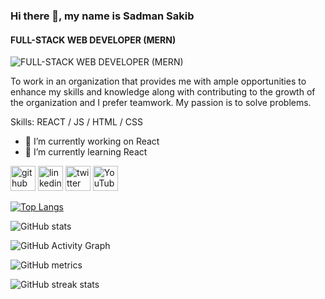 ### Hi there 👋, my name is Sadman Sakib
#### FULL-STACK WEB DEVELOPER (MERN)
![FULL-STACK WEB DEVELOPER (MERN)](https://unsplash.com/photos/wX2L8L-fGeA)

To work in an organization that provides me with ample opportunities to enhance my skills and 
knowledge along with contributing to the growth of the organization and I prefer teamwork. My passion 
is to solve problems.

Skills:  REACT / JS / HTML / CSS

- 🔭 I’m currently working on React 
- 🌱 I’m currently learning React 


[<img src='https://cdn.jsdelivr.net/npm/simple-icons@3.0.1/icons/github.svg' alt='github' height='40'>](https://github.com/paid)  [<img src='https://cdn.jsdelivr.net/npm/simple-icons@3.0.1/icons/linkedin.svg' alt='linkedin' height='40'>](https://www.linkedin.com/in/paid/)  [<img src='https://cdn.jsdelivr.net/npm/simple-icons@3.0.1/icons/twitter.svg' alt='twitter' height='40'>](https://twitter.com/paid)  [<img src='https://cdn.jsdelivr.net/npm/simple-icons@3.0.1/icons/youtube.svg' alt='YouTube' height='40'>](https://www.youtube.com/channel/paid)  

[![Top Langs](https://github-readme-stats.vercel.app/api/top-langs/?username=paid)](https://github.com/anuraghazra/github-readme-stats)

![GitHub stats](https://github-readme-stats.vercel.app/api?username=paid&show_icons=true)  

![GitHub Activity Graph](https://activity-graph.herokuapp.com/graph?username=paid)  

![GitHub metrics](https://metrics.lecoq.io/paid)  

![GitHub streak stats](https://github-readme-streak-stats.herokuapp.com/?user=paid)  


